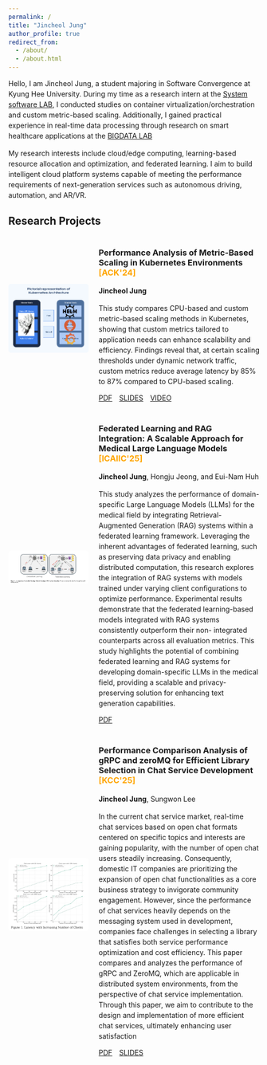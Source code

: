 ```yaml
---
permalink: /
title: "Jincheol Jung"
author_profile: true
redirect_from:
  - /about/
  - /about.html
---
```

<style>
  p {
    font-size: 14px; /* 원하는 크기로 설정 (예: 12px, 14px, small 등) */
    line-height: 1.5; /* 줄 간격 조절 */
  }
</style>

Hello, I am Jincheol Jung, a student majoring in Software Convergence at Kyung Hee University. During my time as a research intern at the [System software LAB](https://ss.korea.ac.kr/), I conducted studies on container virtualization/orchestration and custom metric-based scaling. Additionally, I gained practical experience in real-time data processing through research on smart healthcare applications at the [BIGDATA LAB]( http://allbigdata.khu.ac.kr/)

My research interests include cloud/edge computing, learning-based resource allocation and optimization, and federated learning. I aim to build intelligent cloud platform systems capable of meeting the performance requirements of next-generation services such as autonomous driving, automation, and AR/VR.

## Research Projects

<div class="project">
  <div style="display: flex; align-items: center; margin-bottom: 20px;">
    <div style="flex: 1;">
      <img src="images/ACK-2024.png" alt="CommRad Project Image" style="max-width: 100%; border-radius: 5px;">
    </div>
    <div style="flex: 2; margin-left: 20px;">
      <h3>
        <strong>Performance Analysis of Metric-Based Scaling in Kubernetes Environments</strong>
        <a href="https://kips.or.kr/ack2024/" target="_blank" style="color: orange; text-decoration: none;">[ACK'24]</a>
      </h3>
      <p>
        <strong>Jincheol Jung</strong>
      </p>
      <p>
      This study compares CPU-based and custom metric-based scaling methods in Kubernetes, showing that custom
      metrics tailored to application needs can enhance scalability and efficiency. Findings reveal that, at certain scaling
      thresholds under dynamic network traffic, custom metrics reduce average latency by 85% to 87% compared to
      CPU-based scaling.
      </p>
      <div style="margin-top: 10px;">
        <a href="files/ACK-2024.pdf" class="btn" style="margin-right: 10px;">PDF</a>
        <a href="files/ACK_PPT.pdf" class="btn" style="margin-right: 10px;">SLIDES</a>
        <a href="https://www.manuscriptlink.com/society/kips/conference/ack2024/programBook/presentation/streaming/mv/KIPS_C2024B0377" class="btn">VIDEO</a>
      </div>
    </div>
  </div>

  <!-- Second Project -->
  <div style="display: flex; align-items: center; margin-bottom: 20px;">
    <div style="flex: 1;">
      <img src="images/FL.png" alt="Second Project Image" style="max-width: 100%; border-radius: 5px;">
    </div>
    <div style="flex: 2; margin-left: 20px;">
      <h3>
        <strong>Federated Learning and RAG Integration: A Scalable Approach for Medical Large Language Models</strong>
        <a href="https://icaiic.org/" target="_blank" style="color: orange; text-decoration: none;">[ICAIIC'25]</a>
      </h3>
      <p>
        <strong>Jincheol Jung</strong>, Hongju Jeong, and Eui-Nam Huh
      </p>
      <p>
      This study analyzes the performance of domain- specific Large Language Models (LLMs) for the medical field by integrating Retrieval-Augmented Generation (RAG) systems within a federated learning framework. Leveraging the inherent advantages of federated learning, such as preserving data privacy and enabling distributed computation, this research explores the integration of RAG systems with models trained under varying client configurations to optimize performance. Experimental results demonstrate that the federated learning-based models integrated with RAG systems consistently outperform their non- integrated counterparts across all evaluation metrics. This study highlights the potential of combining federated learning and RAG systems for developing domain-specific LLMs in the medical field, providing a scalable and privacy-preserving solution for enhancing text generation capabilities.
      </p>
      <div style="margin-top: 10px;">
        <a href="files/FL.pdf" class="btn" style="margin-right: 10px;">PDF</a>
      </div>
    </div>
  </div>
</div>

  <!-- Third Project -->
  <div style="display: flex; align-items: center; margin-bottom: 20px;">
    <div style="flex: 1;">
      <img src="images/chat.png" alt="Third Project Image" style="max-width: 100%; border-radius: 5px;">
    </div>
    <div style="flex: 2; margin-left: 20px;">
      <h3>
        <strong>Performance Comparison Analysis of gRPC and zeroMQ for Efficient Library Selection in Chat Service Development</strong>
        <a href="http://m.kiise.or.kr/academyEng/main/getContent.faEng?content_no=10&MENU_ID=020200" target="_blank" style="color: orange; text-decoration: none;">[KCC'25]</a>
      </h3>
      <p>
        <strong>Jincheol Jung</strong>, Sungwon Lee
      </p>
      <p>
      In the current chat service market, real-time chat services based on open chat formats centered on specific topics and interests are gaining popularity, with the number of open chat users steadily
      increasing. Consequently, domestic IT companies are prioritizing the expansion of open chat functionalities as a core business strategy to invigorate community engagement. However, since the performance of chat services heavily depends on the messaging system used in development, companies face challenges in selecting a library that satisfies both service performance optimization and cost efficiency. This paper compares and analyzes the performance of gRPC and ZeroMQ, which are applicable in distributed system environments, from the perspective of chat service implementation. Through this paper, we aim to contribute to the design and implementation of more efficient chat services, ultimately enhancing user satisfaction
      </p>
      <div style="margin-top: 10px;">
        <a href="files/chat.pdf" class="btn" style="margin-right: 10px;">PDF</a>
        <a href="https://drive.google.com/file/d/1qC0XT3fMjy7yqZvTG9sH1nHAEo0xO28K/view?usp=sharing" class="btn" style="margin-right: 10px;">SLIDES</a>
      </div>
    </div>
  </div>